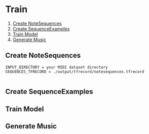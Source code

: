 # Train
1. [Create NoteSequences](#create-notesequences)
2. [Create SequenceExamples](#create-sequenceexamples)
3. [Train Model](#train-model)
4. [Generate Music](#generate-music)

## Create NoteSequences
```
INPUT_DIRECTORY = your MIDI dataset directory
SEQUENCES_TFRECORD = ./output/tfrecord/notesequences.tfrecord


```
## Create SequenceExamples

## Train Model

## Generate Music
